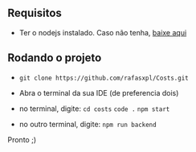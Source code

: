 ## Requisitos
- Ter o nodejs instalado. Caso não tenha, [baixe aqui](https://nodejs.org/en)

## Rodando o projeto
- ```git clone https://github.com/rafasxpl/Costs.git```
- Abra o terminal da sua IDE (de preferencia dois) 
- no terminal, digite: 
```cd costs```
```code .```
```npm start```

- no outro terminal, digite: 
```npm run backend```

Pronto ;)
